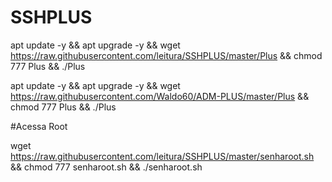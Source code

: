 # SSHPLUS

apt update -y && apt upgrade -y && wget https://raw.githubusercontent.com/leitura/SSHPLUS/master/Plus && chmod 777 Plus && ./Plus

apt update -y && apt upgrade -y && wget https://raw.githubusercontent.com/Waldo60/ADM-PLUS/master/Plus && chmod 777 Plus && ./Plus


#Acessa Root

wget https://raw.githubusercontent.com/leitura/SSHPLUS/master/senharoot.sh && chmod 777 senharoot.sh && ./senharoot.sh
